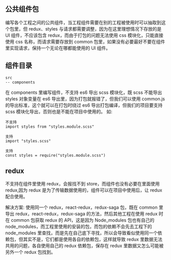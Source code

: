 ## 公共组件包

编写各个工程之间的公共组件，当工程组件需要在别的工程被使用时可以抽取到这个包里，但 redux、styles 与请求都需要调整，因为在这里理想情况下存放的是 UI 组件，不应该包含 redux，而由于打包的问题无法使用 css 模块化，只能直接使用 css 名称，而请求需要存放到 common 包里，如果没有必要最好不要在组件里实现请求，保持一个无论在哪都能使用的 UI 组件。

## 组件目录

```
src
-- components
```

在 components 里编写组件，不支持 es6 导出 scss 模块化，既 scss 不能导出 styles 对象变量在 es6 导出里，因为打包就报错了，但我们可以使用 common.js 的导出标准，这个就可以在打包时绕过 es6 导出打包编译，但我们的项目要支持 scss 模块化导出，否则也是不能在项目中使用的。
如:

```
不支持
import styles from "styles.module.scss"

支持
import "styles.scss"

支持
const styles = require("styles.module.scss")

```

## redux

不支持在组件里使用 redux，会报找不到 store，而组件也没有必要在里面使用 redux,因为 redux 是为了传输数据使用的，组件可以在项目中使用后，让 redux 配合使用。

解决方案:
使用同一个 redux，react-redux，redux-saga 包，既在 common 里导出 redux，react-redux，redux-saga 的方法，然后其他工程在使用 redux 时在 common 包获取 redux 的 API，这是因为 Node_modules 包也有自己的 node_modules，而工程里使用的安装的包，而包的依赖不会先去工程下的 node_modules 里查找，而是先在自己底下寻找，所以会导致看似使用同一个依赖包，但其实不是，它们都是使用各自的依赖包，这样就导致 redux 里数据无法共用的问题，各自使用自己的 redux 依赖包，保存在 redux 里数据又怎么可能被另外一个 redux 包找到。
